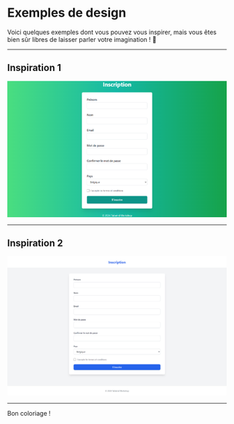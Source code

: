 # Exemples de design

Voici quelques exemples dont vous pouvez vous inspirer, mais vous êtes bien sûr libres de laisser parler votre imagination ! 🙂

---

## Inspiration 1

![Inspiration 1](./inspiration_1.png)

---

## Inspiration 2

![Inspiration 2](./inspiration_2.png)

---

Bon coloriage !
